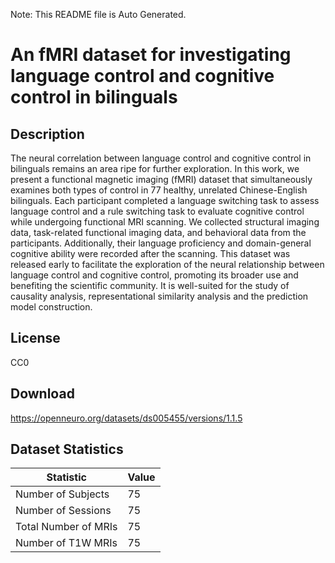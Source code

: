 Note: This README file is Auto Generated.

# An fMRI dataset for investigating language control and cognitive control in bilinguals

## Description

The neural correlation between language control and cognitive control in bilinguals remains an area ripe for further exploration. In this work, we present a functional magnetic imaging (fMRI) dataset that simultaneously examines both types of control in 77 healthy, unrelated Chinese-English bilinguals. Each participant completed a language switching task to assess language control and a rule switching task to evaluate cognitive control while undergoing functional MRI scanning. We collected structural imaging data, task-related functional imaging data, and behavioral data from the participants. Additionally, their language proficiency and domain-general cognitive ability were recorded after the scanning. This dataset was released early to facilitate the exploration of the neural relationship between language control and cognitive control, promoting its broader use and benefiting the scientific community. It is well-suited for the study of causality analysis, representational similarity analysis and the prediction model construction.


## License

CC0

## Download

https://openneuro.org/datasets/ds005455/versions/1.1.5

## Dataset Statistics

| Statistic | Value |
| --- | --- |
| Number of Subjects | 75 |
| Number of Sessions | 75 |
| Total Number of MRIs | 75 |
| Number of T1W MRIs | 75 |

